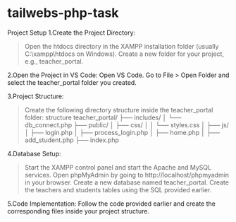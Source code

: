 # tailwebs-php-task

Project Setup
1.Create the Project Directory:
>Open the htdocs directory in the XAMPP installation folder (usually C:\xampp\htdocs on Windows).
>Create a new folder for your project, e.g., teacher_portal.

2.Open the Project in VS Code:
Open VS Code.
Go to File > Open Folder and select the teacher_portal folder you created.

3.Project Structure:
>Create the following directory structure inside the teacher_portal folder:
 >structure
teacher_portal/
├── includes/
│   └── db_connect.php
├── public/
│   ├── css/
│   │   └── styles.css
│   ├── js/
│   ├── login.php
│   ├── process_login.php
│   ├── home.php
│   ├── add_student.php
├── index.php


4.Database Setup:
>Start the XAMPP control panel and start the Apache and MySQL services.
>Open phpMyAdmin by going to http://localhost/phpmyadmin in your browser.
>Create a new database named teacher_portal.
>Create the teachers and students tables using the SQL provided earlier.

5.Code Implementation:
Follow the code provided earlier and create the corresponding files inside your project structure.
